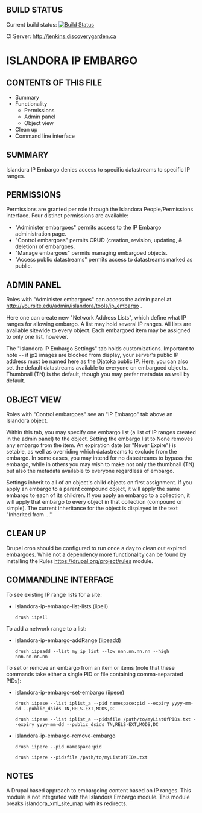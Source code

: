 BUILD STATUS
------------
Current build status:
[![Build Status](https://travis-ci.org/Islandora/islandora_ip_embargo.png?branch=7.x)](https://travis-ci.org/Islandora/islandora_ip_embargo)

CI Server:
http://jenkins.discoverygarden.ca

ISLANDORA IP EMBARGO
==================

CONTENTS OF THIS FILE
---------------------

 * Summary
 * Functionality
 	* Permissions
 	* Admin panel
 	* Object view 	
 * Clean up
 * Command line interface

SUMMARY
-------

Islandora IP Embargo denies access to specific datastreams to specific IP ranges.

PERMISSIONS
-----------

Permissions are granted per role through the Islandora People/Permissions interface.  Four distinct permissions are available:
- "Administer embargoes" permits access to the IP Embargo administration page.
- "Control embargoes" permits CRUD (creation, revision, updating, & deletion) of embargoes.
- "Manage embargoes" permits managing embargoed objects.
- "Access public datastreams" permits access to datastreams marked as public. 

ADMIN PANEL
-----------

Roles with "Administer embargoes" can access the admin panel at http://yoursite.edu/admin/islandora/tools/ip_embargo .

Here one can create new "Network Address Lists", which define what IP ranges for allowing embargo.  A list may hold several IP ranges.  All lists are available sitewide to every object.  Each embargoed item may be assigned to only one list, however.

The "Islandora IP Embargo Settings" tab holds customizations.  Important to note -- if jp2 images are blocked from display, your server's public IP address must be named here as the Djatoka public IP.  Here, you can also set the default datastreams available to everyone on embargoed objects.  Thumbnail (TN) is the default, though you may prefer metadata as well by default.

OBJECT VIEW
-------------

Roles with "Control embargoes" see an "IP Embargo" tab above an Islandora object.

Within this tab, you may specify one embargo list (a list of IP ranges created in the admin panel) to the object.  Setting the embargo list to None removes any embargo from the item.  An expiration date (or "Never Expire") is setable, as well as overriding which datastreams to exclude from the embargo.  In some cases, you may intend for no datastreams to bypass the embargo, while in others you may wish to make not only the thumbnail (TN) but also the metadata available to everyone regardless of embargo.  

Settings inherit to all of an object's child objects on first assignment.  If you apply an embargo to a parent compound object, it will apply the same embargo to each of its children.  If you apply an embargo to a collection, it will apply that embargo to every object in that collection (compound or simple).  The current inheritance for the object is displayed in the text "Inherited from ..."

CLEAN UP
-------------

Drupal cron should be configured to run once a day to clean out expired
embargoes.  While not a dependency more functionality can be found by
installing the Rules https://drupal.org/project/rules module.





COMMANDLINE INTERFACE
---------------------


To see existing IP range lists for a site:

- islandora-ip-embargo-list-lists (iipell)

  `drush iipell`

To add a network range to a list:

- islandora-ip-embargo-addRange (iipeadd)

  `drush iipeadd --list my_ip_list --low nnn.nn.nn.nn --high nnn.nn.nn.nn`


To set or remove an embargo from an item or items (note that these commands take either a single PID or file containing comma-separated PIDs):

- islandora-ip-embargo-set-embargo (iipese)

  `drush iipese --list iplist_a --pid namespace:pid --expiry yyyy-mm-dd --public_dsids TN,RELS-EXT,MODS,DC`

  `drush iipese --list iplist_a --pidsfile /path/to/myListOfPIDs.txt --expiry yyyy-mm-dd --public_dsids TN,RELS-EXT,MODS,DC`

- islandora-ip-embargo-remove-embargo

  `drush iipere --pid namespace:pid`

  `drush iipere --pidsfile /path/to/myListOfPIDs.txt`

NOTES
---------

A Drupal based approach to embargoing content based on IP ranges.
This module is not integrated with the Islandora Embargo module.
This module breaks islandora_xml_site_map with its redirects. 
